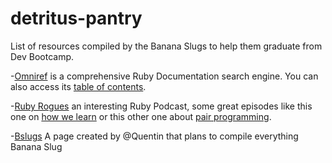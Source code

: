 detritus-pantry
===============

List of resources compiled by the Banana Slugs to help them graduate from Dev Bootcamp.

-[Omniref](http://www.omniref.com/) is a comprehensive Ruby Documentation search engine. You can also access its [table of contents](http://www.omniref.com/docs/ruby/stdlib/2.0.0-p247/index.html).

-[Ruby Rogues](http://rubyrogues.com/) an interesting Ruby Podcast, some great episodes like this one on [how we learn](http://rubyrogues.com/131-rr-how-to-learn/) or this other one about [pair programming](http://rubyrogues.com/126-rr-remote-pair-programming-with-sam-livingston-gray/).

-[Bslugs](http://bslugs.com/) A page created by @Quentin that plans to compile everything Banana Slug
